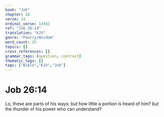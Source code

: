 ```yaml
---
book: "Job"
chapter: 26
verse: 14
ordinal_verse: 13482
ref: "Job 26:14"
translation: "KJV"
genre: "Poetry/Wisdom"
word_count: 25
topics: []
cross_references: []
grammar_tags: [question, contrast]
thematic_tags: []
tags: ["Bible","KJV","Job"]
---
```


# Job 26:14

Lo, these are parts of his ways: but how little a portion is heard of him? but the thunder of his power who can understand?
